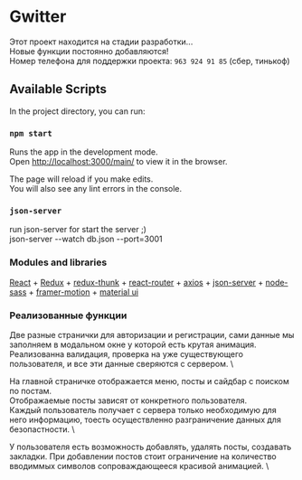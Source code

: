 # Gwitter

Этот проект находится на стадии разработки...\
Новые функции постоянно добавляются!\
Номер телефона для поддержки проекта: `963 924 91 85` (сбер, тинькоф)

## Available Scripts

In the project directory, you can run:

### `npm start`

Runs the app in the development mode.\
Open [http://localhost:3000/main/](http://localhost:3000/main) to view it in the browser.

The page will reload if you make edits.\
You will also see any lint errors in the console.

### `json-server`

run json-server for start the server ;)\
json-server --watch db.json --port=3001

### Modules and libraries

[React](https://ru.reactjs.org/) + [Redux](https://redux.js.org/) + [redux-thunk](https://github.com/reduxjs/redux-thunk) + [react-router](https://reactrouter.com/) + [axios](https://axios-http.com/) + [json-server](https://www.npmjs.com/package/json-server) + [node-sass](https://www.npmjs.com/package/node-sass) + [framer-motion](https://www.framer.com/motion/) + [material ui](https://mui.com/)

### Реализованные функции

Две разные странички для авторизации и регистрации, сами данные мы заполняем в модальном окне у которой есть крутая анимация. \
Реализованна валидация, проверка на уже существующего пользователя, и все эти данные сверяются с сервером. \

На главной страничке отображается меню, посты и сайдбар с поиском по постам.\
Отображаемые посты зависят от конкретного пользователя. \
Каждый пользователь получает с сервера только необходимую для него информацию, тоесть осуществленно разграничение данных для безопастности. \

У пользователя есть возможность добавлять, удалять посты, создавать закладки.
При добавлении постов стоит ограничение на количество вводиммых символов сопроваждающееся красивой анимацией. \

